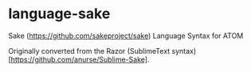 # language-sake

Sake (https://github.com/sakeproject/sake) Language Syntax for ATOM

Originally converted from the Razor (SublimeText syntax)[https://github.com/anurse/Sublime-Sake].
